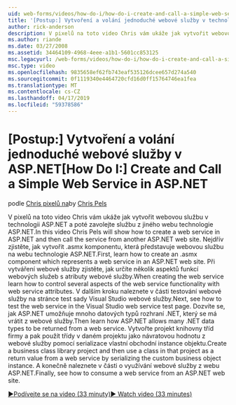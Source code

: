 ```yaml
---
uid: web-forms/videos/how-do-i/how-do-i-create-and-call-a-simple-web-service-in-aspnet
title: '[Postup:] Vytvoření a volání jednoduché webové služby v technologii ASP.NET | Dokumentace Microsoftu'
author: rick-anderson
description: V pixelů na toto video Chris vám ukáže jak vytvořit webovou službu v technologii ASP.NET a poté zavolejte službu z jiného webu technologie ASP.NET. Nejdřív zjistěte, jak vytvořit...
ms.author: riande
ms.date: 03/27/2008
ms.assetid: 34464109-4968-4eee-a1b1-5601cc853125
msc.legacyurl: /web-forms/videos/how-do-i/how-do-i-create-and-call-a-simple-web-service-in-aspnet
msc.type: video
ms.openlocfilehash: 9835658ef62fb743eaf535126dcee657d274a540
ms.sourcegitcommit: 0f1119340e4464720cfd16d0ff15764746ea1fea
ms.translationtype: MT
ms.contentlocale: cs-CZ
ms.lasthandoff: 04/17/2019
ms.locfileid: "59378586"
---
```

# <a name="how-do-i-create-and-call-a-simple-web-service-in-aspnet"></a><span data-ttu-id="e270f-104">[Postup:] Vytvoření a volání jednoduché webové služby v ASP.NET</span><span class="sxs-lookup"><span data-stu-id="e270f-104">[How Do I:] Create and Call a Simple Web Service in ASP.NET</span></span>

<span data-ttu-id="e270f-105">podle [Chris pixelů na](https://twitter.com/chrispels)</span><span class="sxs-lookup"><span data-stu-id="e270f-105">by [Chris Pels](https://twitter.com/chrispels)</span></span>

<span data-ttu-id="e270f-106">V pixelů na toto video Chris vám ukáže jak vytvořit webovou službu v technologii ASP.NET a poté zavolejte službu z jiného webu technologie ASP.NET.</span><span class="sxs-lookup"><span data-stu-id="e270f-106">In this video Chris Pels will show how to create a web service in ASP.NET and then call the service from another ASP.NET web site.</span></span> <span data-ttu-id="e270f-107">Nejdřív zjistěte, jak vytvořit .asmx komponentu, která představuje webovou službu na webu technologie ASP.NET.</span><span class="sxs-lookup"><span data-stu-id="e270f-107">First, learn how to create an .asmx component which represents a web service in an ASP.NET web site.</span></span> <span data-ttu-id="e270f-108">Při vytváření webové služby zjistěte, jak určíte několik aspektů funkcí webových služeb s atributy webové služby.</span><span class="sxs-lookup"><span data-stu-id="e270f-108">When creating the web service learn how to control several aspects of the web service functionality with web service attributes.</span></span> <span data-ttu-id="e270f-109">V dalším kroku naleznete v části testování webové služby na stránce test sady Visual Studio webové služby.</span><span class="sxs-lookup"><span data-stu-id="e270f-109">Next, see how to test the web service in the Visual Studio web service test page.</span></span> <span data-ttu-id="e270f-110">Dozvíte se, jak ASP.NET umožňuje mnoho datových typů rozhraní .NET, který se má vrátit z webové služby.</span><span class="sxs-lookup"><span data-stu-id="e270f-110">Then learn how ASP.NET allows many .NET data types to be returned from a web service.</span></span> <span data-ttu-id="e270f-111">Vytvořte projekt knihovny tříd firmy a pak použít třídy v daném projektu jako návratovou hodnotu z webové služby pomocí serializace vlastní obchodní instance objektu.</span><span class="sxs-lookup"><span data-stu-id="e270f-111">Create a business class library project and then use a class in that project as a return value from a web service by serializing the custom business object instance.</span></span> <span data-ttu-id="e270f-112">A konečně naleznete v části o využívání webové služby z webu ASP.NET.</span><span class="sxs-lookup"><span data-stu-id="e270f-112">Finally, see how to consume a web service from an ASP.NET web site.</span></span>

[<span data-ttu-id="e270f-113">&#9654;Podívejte se na video (33 minuty)</span><span class="sxs-lookup"><span data-stu-id="e270f-113">&#9654; Watch video (33 minutes)</span></span>](https://channel9.msdn.com/Blogs/ASP-NET-Site-Videos/how-do-i-create-and-call-a-simple-web-service-in-aspnet)
